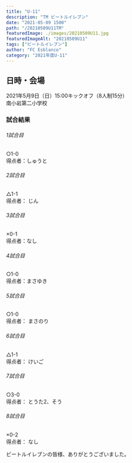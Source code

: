 ```yaml
---
title: "U-11"
description: "TM ビートルイレブン"
date: "2021-05-09 1500"
path: "/20210509U11TM"
featuredImage: ./images/20210509U11.jpg
featuredImageAlt: "20210509U11"
tags: ["ビートルイレブン"]
author: "FC Esblanco"
category: "2021年度U-11"
---
```




## 日時・会場

2021年5月9日（日）15:00キックオフ（8人制15分）  
南小岩第二小学校  

### 試合結果

######  1試合目  
○1-0  
得点者：しゅうと

###### 2試合目  
△1-1  
得点者： じん

######  3試合目  
×0-1  
得点者：なし

######  4試合目  
○1-0    
得点者：まさゆき

###### 5試合目  
○1-0    
得点者： まさのり

###### 6試合目  
△1-1    
得点者： けいご

###### 7試合目  
○3-0   
得点者： とうた2、そう

###### 8試合目  
×0-2    
得点者： なし


ビートルイレブンの皆様、ありがとうございました。
